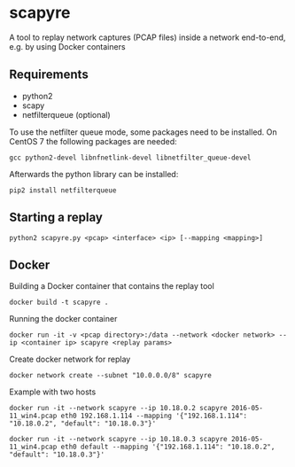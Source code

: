 # scapyre

A tool to replay network captures (PCAP files) inside a network end-to-end, e.g. by using Docker containers

## Requirements

* python2
* scapy
* netfilterqueue (optional)

To use the netfilter queue mode, some packages need to be installed.
On CentOS 7 the following packages are needed:

`gcc python2-devel libnfnetlink-devel libnetfilter_queue-devel`

Afterwards the python library can be installed:

`pip2 install netfilterqueue`

## Starting a replay

`python2 scapyre.py <pcap> <interface> <ip> [--mapping <mapping>]`

## Docker

Building a Docker container that contains the replay tool

`docker build -t scapyre .`

Running the docker container

`docker run -it -v <pcap directory>:/data --network <docker network> --ip <container ip> scapyre <replay params>`

Create docker network for replay

`docker network create --subnet "10.0.0.0/8" scapyre`

Example with two hosts

`docker run -it --network scapyre --ip 10.18.0.2 scapyre 2016-05-11_win4.pcap eth0 192.168.1.114 --mapping '{"192.168.1.114": "10.18.0.2", "default": "10.18.0.3"}'`

`docker run -it --network scapyre --ip 10.18.0.3 scapyre 2016-05-11_win4.pcap eth0 default --mapping '{"192.168.1.114": "10.18.0.2", "default": "10.18.0.3"}'`